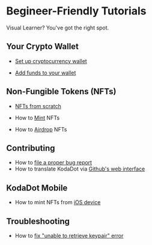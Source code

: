# Begineer-Friendly Tutorials
Visual Learner? You've got the right spot.

## Your Crypto Wallet

- [Set up cryptocurrency wallet](tutorials/how-to-create-wallet.md)

- [Add funds to your wallet](/tutorials/how-to-top-up-wallet.md)

## Non-Fungible Tokens (NFTs)

- [NFTs from scratch](how-to-make-nft.md)

- How to [Mint](/tutorials/how-to-mint.md) NFTs

- How to [Airdrop](/tutorials/how-to-airdrop.md) NFTs

## Contributing

- How to [file a proper bug report](/tutorials/how-to-bug-report.md)
- How to translate KodaDot via [Github's web interface](/tutorials/language-translations.md)

## KodaDot Mobile

- How to mint NFTs from [iOS device](/tutorials/how-to-kodadot-phone-ios.md)

## Troubleshooting

- How to [fix "unable to retrieve keypair" error](/tutorials/how-to-fix-error-keypair.md)



